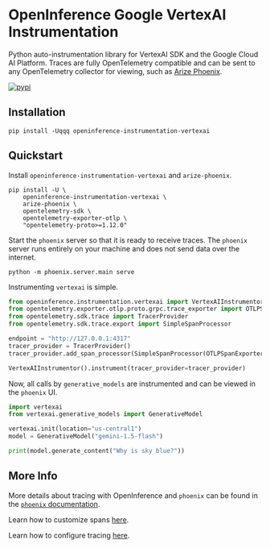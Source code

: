 # OpenInference Google VertexAI Instrumentation

Python auto-instrumentation library for VertexAI SDK and the Google Cloud AI Platform. Traces are fully OpenTelemetry compatible and can be sent to any OpenTelemetry collector for viewing, such as [Arize Phoenix](https://github.com/Arize-ai/phoenix).

[![pypi](https://badge.fury.io/py/openinference-instrumentation-vertexai.svg)](https://pypi.org/project/openinference-instrumentation-vertexai/)

## Installation

```shell
pip install -Uqqq openinference-instrumentation-vertexai
```

## Quickstart

Install `openinference-instrumentation-vertexai` and `arize-phoenix`.


```shell
pip install -U \
    openinference-instrumentation-vertexai \
    arize-phoenix \
    opentelemetry-sdk \
    opentelemetry-exporter-otlp \
    "opentelemetry-proto>=1.12.0"
```

Start the `phoenix` server so that it is ready to receive traces.
The `phoenix` server runs entirely on your machine and does not send data over the internet.

```shell
python -m phoenix.server.main serve
```

Instrumenting `vertexai` is simple.

```python
from openinference.instrumentation.vertexai import VertexAIInstrumentor
from opentelemetry.exporter.otlp.proto.grpc.trace_exporter import OTLPSpanExporter
from opentelemetry.sdk.trace import TracerProvider
from opentelemetry.sdk.trace.export import SimpleSpanProcessor

endpoint = "http://127.0.0.1:4317"
tracer_provider = TracerProvider()
tracer_provider.add_span_processor(SimpleSpanProcessor(OTLPSpanExporter(endpoint)))

VertexAIInstrumentor().instrument(tracer_provider=tracer_provider)
```

Now, all calls by `generative_models` are instrumented and can be viewed in the `phoenix` UI.

```python
import vertexai
from vertexai.generative_models import GenerativeModel

vertexai.init(location="us-central1")
model = GenerativeModel("gemini-1.5-flash")

print(model.generate_content("Why is sky blue?"))
```

## More Info

More details about tracing with OpenInference and `phoenix` can be found in the [`phoenix` documentation](https://docs.arize.com/phoenix).

Learn how to customize spans [here](../../openinference-instrumentation/README.md#customizing-spans).

Learn how to configure tracing [here](../../openinference-instrumentation/README.md#tracing-configuration).
